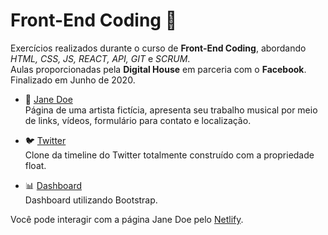 # Front-End Coding :iphone:

Exercícios realizados durante o curso de **Front-End Coding**, abordando *HTML, CSS, JS, REACT, API, GIT* e *SCRUM*.  
Aulas proporcionadas pela **Digital House** em parceria com o **Facebook**. Finalizado em Junho de 2020.

* :guitar: [Jane Doe](https://github.com/laisbasso/JavaScript-CeV/tree/master/1.sauda%C3%A7%C3%A3o "Jane Doe")  
Página de uma artista fictícia, apresenta seu trabalho musical por meio de links, vídeos, formulário para contato e localização.

* :bird: [Twitter](https://github.com/laisbasso/JavaScript-CeV/tree/master/2.idade "Twitter")  
Clone da timeline do Twitter totalmente construído com a propriedade float.

* :bar_chart: [Dashboard](https://github.com/laisbasso/JavaScript-CeV/tree/master/3.passo "Dashboard")  
Dashboard utilizando Bootstrap.

Você pode interagir com a página Jane Doe pelo [Netlify](https://music-jane-doe.netlify.app/ "Netlify").
